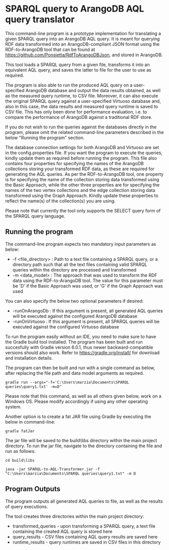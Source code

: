 # SPARQL query to ArangoDB AQL query translator

This command-line program is a prototype implementation for translating a given SPARQL query into an ArangoDB AQL query. 
It is meant for querying RDF data transformed into an ArangoDB-compliant JSON format using the RDF-to-ArangoDB tool that can be found at https://github.com/Ponsietta/RdfToArangoDBJson, and stored in ArangoDB. 

This tool loads a SPARQL query from a given file, transforms it into an equivalent AQL query, and saves the latter to file for the user to use as required.

The program is also able to run the produced AQL query on a user-specified ArangoDB database and output the data results obtained, as well as the measured query runtime, to CSV file. Moreover, it can also execute the original SPARQL query against a user-specified Virtuoso database and, also in this case, the data results and measured query runtime is saved to CSV file. This has only been done for performance evaluation, i.e. to compare the performance of ArangoDB against a traditional RDF store. 

If you do not wish to run the queries against the databases directly in the program, please omit the related command-line parameters described in the below "Running the program" section.

The database connection settings for both ArangoDB and Virtuoso are set in the config.properties file. If you want the program to execute the queries, kindly update them as required before running the program. This file also contains four properties for specifying the names of the ArangoDB collections storing your transformed RDF data, as these are required for generating the AQL queries. As per the RDF-to-ArangoDB tool, one property is for specifying the name of the collection storing data transformed using the Basic Approach, while the other three properties are for specifying the names of the two vertex collections and the edge collection storing data transformed using the Graph Approach. Kindly update these properties to reflect the name(s) of the collection(s) you are using.

Please note that currently the tool only supports the SELECT query form of the SPARQL query language.

## Running the program

The command-line program expects two mandatory input parameters as below:
- -f <file_directory> : Path to a text file containing a SPARQL query, or a directory path such that all the text files containing valid SPARQL queries within the directory are processed and transformed
- -m <data_model> : The approach that was used to transform the RDF data using the RDF-to-ArangoDB tool. The value for this parameter must be 'D' if the Basic Approach was used, or 'G' if the Graph Approach was used

You can also specify the below two optional parameters if desired:
- -runOnArangoDb : If this argument is present, all generated AQL queries will be executed against the configured ArangoDB database
- -runOnVirtuoso : If this argument is present, all SPARQL queries will be executed against the configured Virtuoso database

To run the program easily without an IDE, you need to make sure to have the Gradle build tool installed. The program has been built and run succesfully with Gradle version 6.0.1, thus newer backward-compatible versions should also work. Refer to https://gradle.org/install/ for download and installation details.

The program can then be built and run with a single command as below, after replacing the file path and data model arguments as required.

    gradle run --args="-f='C:\Users\marzia\Documents\SPARQL queries\query1.txt' -m=D"
    
Please note that this command, as well as all others given below, work on a Windows OS. Please modify accordingly if using any other operating system.

Another option is to create a fat JAR file using Gradle by executing the below in command-line:

    gradle fatJar
    
The jar file will be saved to the build\libs directory within the main project directory. To run the jar file, navigate to the directory containing the file and run as follows:

    cd build\libs

    java -jar SPARQL-to-AQL-Transformer.jar -f "C:\Users\marzia\Documents\SPARQL queries\query1.txt" -m D

## Program Outputs

The program outputs all generated AQL queries to file, as well as the results of query executions.

The tool creates three directories within the main project directory:
- transformed_queries - upon transforming a SPARQL query, a text file containing the created AQL query is stored here
- query_results - CSV files containing AQL query results are saved here
- runtime_results - query runtimes are saved in CSV files in this directory

